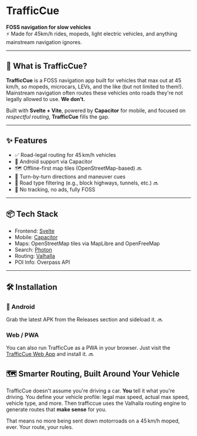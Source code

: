 # TrafficCue

**FOSS navigation for slow vehicles**  
⚡ Made for 45km/h rides, mopeds, light electric vehicles, and anything mainstream navigation ignores.

---

## 🚗 What is TrafficCue?

**TrafficCue** is a FOSS navigation app built for vehicles that max out at 45 km/h, so mopeds, microcars, LEVs, and the like (but not limited to them!).
Mainstream navigation often routes these vehicles onto roads they're not legally allowed to use. **We don’t.**

Built with **Svelte + Vite**, powered by **Capacitor** for mobile, and focused on *respectful routing*, **TrafficCue** fills the gap.

---

## ✨ Features

- ✅ Road-legal routing for 45 km/h vehicles
- 📱 Android support via Capacitor
- 🗺️ Offline-first map tiles (OpenStreetMap-based) 🔜
- 🧭 Turn-by-turn directions and maneuver cues
- 🚦 Road type filtering (e.g., block highways, tunnels, etc.) 🔜
- 🔐 No tracking, no ads, fully FOSS

---

## 📦 Tech Stack

- Frontend: [Svelte](https://svelte.dev)
- Mobile: [Capacitor](https://capacitorjs.com)
- Maps: OpenStreetMap tiles via MapLibre and OpenFreeMap
- Search: [Photon](https://photon.komoot.io)
- Routing: [Valhalla](https://valhalla.github.io/valhalla/)
- POI Info: Overpass API

---

## 🛠️ Installation

### 📱 Android

Grab the latest APK from the Releases section and sideload it. 🔜

### Web / PWA

You can also run TrafficCue as a PWA in your browser. Just visit the [TrafficCue Web App](#) and install it. 🔜

## 🗺️ Smarter Routing, Built Around Your Vehicle

TrafficCue doesn't assume you're driving a car. **You** tell it what you're driving.
You define your vehicle profile: legal max speed, actual max speed, vehicle type, and more.
Then trafficcue uses the Valhalla routing engine to generate routes that **make sense** for you.

That means no more being sent down motorroads on a 45 km/h moped, ever.
Your route, your rules.
